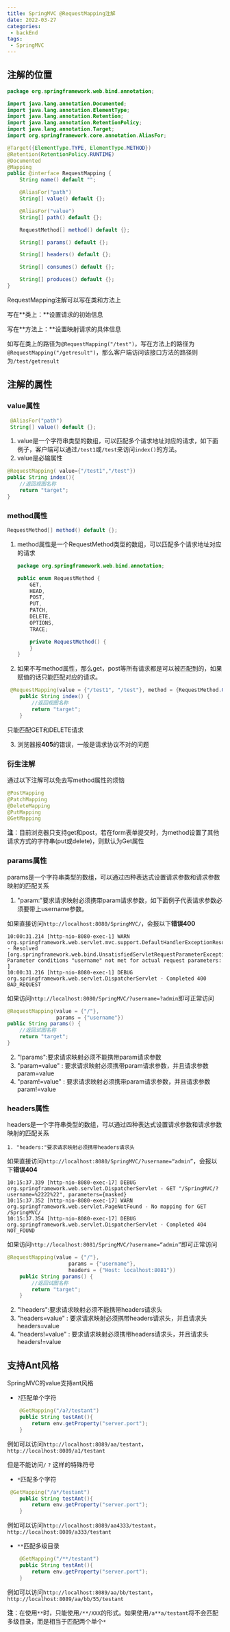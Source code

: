 ```yaml
---
title: SpringMVC @RequestMapping注解
date: 2022-03-27
categories:
 - backEnd
tags:
 - SpringMVC
---
```


## 注解的位置

```java
package org.springframework.web.bind.annotation;

import java.lang.annotation.Documented;
import java.lang.annotation.ElementType;
import java.lang.annotation.Retention;
import java.lang.annotation.RetentionPolicy;
import java.lang.annotation.Target;
import org.springframework.core.annotation.AliasFor;

@Target({ElementType.TYPE, ElementType.METHOD})
@Retention(RetentionPolicy.RUNTIME)
@Documented
@Mapping
public @interface RequestMapping {
    String name() default "";

    @AliasFor("path")
    String[] value() default {};

    @AliasFor("value")
    String[] path() default {};

    RequestMethod[] method() default {};

    String[] params() default {};

    String[] headers() default {};

    String[] consumes() default {};

    String[] produces() default {};
}

```

RequestMapping注解可以写在类和方法上

写在**类上：**设置请求的初始信息

写在**方法上：**设置映射请求的具体信息

如写在类上的路径为`@RequestMapping("/test")`，写在方法上的路径为`@RequestMapping("/getresult")`，那么客户端访问该接口方法的路径则为`/test/getresult`

## 注解的属性

### value属性

```java
 @AliasFor("path")
 String[] value() default {};
```

1. value是一个字符串类型的数组，可以匹配多个请求地址对应的请求，如下面例子，客户端可以通过`/test1`或`/test`来访问`index()`的方法。
2. value是必输属性

```java
@RequestMapping( value={"/test1","/test"})
public String index(){
    //返回视图名称
    return "target";
}
```

### method属性

```java
RequestMethod[] method() default {};
```

1. method属性是一个RequestMethod类型的数组，可以匹配多个请求地址对应的请求

   ```java
   package org.springframework.web.bind.annotation;
   
   public enum RequestMethod {
       GET,
       HEAD,
       POST,
       PUT,
       PATCH,
       DELETE,
       OPTIONS,
       TRACE;
   
       private RequestMethod() {
       }
   }
   ```

2. 如果不写method属性，那么get，post等所有请求都是可以被匹配到的，如果赋值的话只能匹配对应的请求。

```java
 @RequestMapping(value = {"/test1", "/test"}, method = {RequestMethod.GET, RequestMethod.DELETE})
    public String index() {
        //返回视图名称
        return "target";
    }
```

只能匹配GET和DELETE请求

3. 浏览器报**405**的错误，一般是请求协议不对的问题



### 衍生注解

通过以下注解可以免去写method属性的烦恼

```java
@PostMapping
@PatchMapping
@DeleteMapping
@PutMapping
@GetMapping
```

**注**：目前浏览器只支持get和post，若在form表单提交时，为method设置了其他请求方式的字符串(put或delete)，则默认为Get属性

### params属性

params是一个字符串类型的数组，可以通过四种表达式设置请求参数和请求参数映射的匹配关系

1. "param:"要求请求映射必须携带param请求参数，如下面例子代表请求参数必须要带上username参数。

如果直接访问`http://localhost:8080/SpringMVC/`，会报以下**错误400**

```shell
10:00:31.214 [http-nio-8080-exec-1] WARN org.springframework.web.servlet.mvc.support.DefaultHandlerExceptionResolver - Resolved [org.springframework.web.bind.UnsatisfiedServletRequestParameterException: Parameter conditions "username" not met for actual request parameters: ]
10:00:31.216 [http-nio-8080-exec-1] DEBUG org.springframework.web.servlet.DispatcherServlet - Completed 400 BAD_REQUEST
```

如果访问`http://localhost:8080/SpringMVC/?username=?admin`即可正常访问

```java
@RequestMapping(value = {"/"},
                params = {"username"})
public String params() {
    //返回试图名称
    return "target";
}
```

2. "!params":要求请求映射必须不能携带param请求参数
3. "param=value" : 要求请求映射必须携带param请求参数，并且请求参数param=value
4. "param!=value" : 要求请求映射必须携带param请求参数，并且请求参数param!=value

### headers属性

headers是一个字符串类型的数组，可以通过四种表达式设置请求参数和请求参数映射的匹配关系

 	1. "headers:"要求请求映射必须携带headers请求头

如果直接访问`http://localhost:8080/SpringMVC/?username=“admin”`，会报以下**错误404**

```shell
10:15:37.339 [http-nio-8080-exec-17] DEBUG org.springframework.web.servlet.DispatcherServlet - GET "/SpringMVC/?username=%2222%22", parameters={masked}
10:15:37.352 [http-nio-8080-exec-17] WARN org.springframework.web.servlet.PageNotFound - No mapping for GET /SpringMVC/
10:15:37.354 [http-nio-8080-exec-17] DEBUG org.springframework.web.servlet.DispatcherServlet - Completed 404 NOT_FOUND
```

如果访问`http://localhost:8081/SpringMVC/?username=“admin”`即可正常访问

```java
@RequestMapping(value = {"/"},
                    params = {"username"},
                    headers = {"Host: localhost:8081"})
    public String params() {
        //返回试图名称
        return "target";
    }
```

2. "!headers":要求请求映射必须不能携带headers请求头
3. "headers=value" : 要求请求映射必须携带headers请求头，并且请求头headers=value
4. "headers!=value" : 要求请求映射必须携带headers请求头，并且请求头headers!=value

## 支持Ant风格

 SpringMVC的value支持ant风格

* `?`匹配单个字符

```java
    @GetMapping("/a?/testant")
    public String testAnt(){
        return env.getProperty("server.port");
    }
```

例如可以访问`http://localhost:8089/aa/testant`，`http://localhost:8089/a1/testant`

但是不能访问`/` `?` 这样的特殊符号

* `*`匹配多个字符

```java
 @GetMapping("/a*/testant")
    public String testAnt(){
        return env.getProperty("server.port");
    }
```

例如可以访问`http://localhost:8089/aa4333/testant`，`http://localhost:8089/a333/testant`

* `**`匹配多级目录

```java
    @GetMapping("/**/testant")
    public String testAnt(){
        return env.getProperty("server.port");
    }
```

例如可以访问`http://localhost:8089/aa/bb/testant`，`http://localhost:8089/aa/bb/55/testant`

**注**：在使用`**`时，只能使用`/**/XXX`的形式。如果使用`/a**a/testant`将不会匹配多级目录，而是相当于匹配两个单个`*`